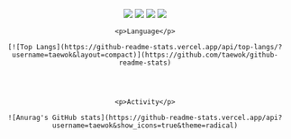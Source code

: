 <div align="center">
  
  <img src="https://img.shields.io/badge/React-61DAFB?style=for-the-badge&logo=React&logoColor=white"></img>
  <img src="https://img.shields.io/badge/JavaScript-F7DF1E?style=for-the-badge&logo=JavaScript&logoColor=white"></img>
  <img src="https://img.shields.io/badge/CSS3-1572B6?style=for-the-badge&logo=CSS3&logoColor=white"></img>
  <img src="https://img.shields.io/badge/HTML5-E34F26?style=for-the-badge&logo=HTML5&logoColor=white"></img>





    <p>Language</p>

    [![Top Langs](https://github-readme-stats.vercel.app/api/top-langs/?username=taewok&layout=compact)](https://github.com/taewok/github-readme-stats)




    <p>Activity</p>

    ![Anurag's GitHub stats](https://github-readme-stats.vercel.app/api?username=taewok&show_icons=true&theme=radical)




  
</div>
  

